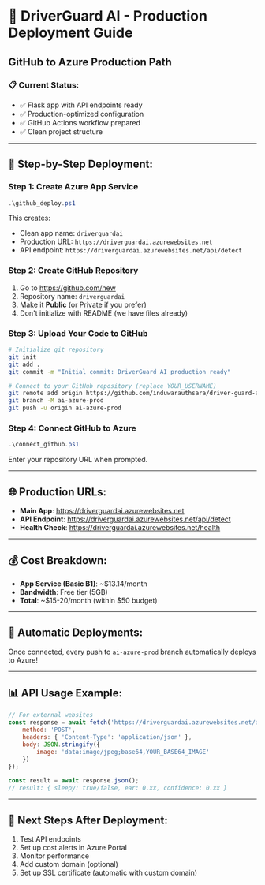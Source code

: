 # 🚀 DriverGuard AI - Production Deployment Guide

## GitHub to Azure Production Path

### 📋 **Current Status:**
- ✅ Flask app with API endpoints ready
- ✅ Production-optimized configuration
- ✅ GitHub Actions workflow prepared
- ✅ Clean project structure

---

## 🔧 **Step-by-Step Deployment:**

### **Step 1: Create Azure App Service**
```powershell
.\github_deploy.ps1
```
This creates:
- Clean app name: `driverguardai`
- Production URL: `https://driverguardai.azurewebsites.net`
- API endpoint: `https://driverguardai.azurewebsites.net/api/detect`

### **Step 2: Create GitHub Repository**
1. Go to https://github.com/new
2. Repository name: `driverguardai`
3. Make it **Public** (or Private if you prefer)
4. Don't initialize with README (we have files already)

### **Step 3: Upload Your Code to GitHub**
```bash
# Initialize git repository
git init
git add .
git commit -m "Initial commit: DriverGuard AI production ready"

# Connect to your GitHub repository (replace YOUR_USERNAME)
git remote add origin https://github.com/induwarauthsara/driver-guard-ai.git
git branch -M ai-azure-prod
git push -u origin ai-azure-prod
```

### **Step 4: Connect GitHub to Azure**
```powershell
.\connect_github.ps1
```
Enter your repository URL when prompted.

---

## 🌐 **Production URLs:**
- **Main App**: https://driverguardai.azurewebsites.net
- **API Endpoint**: https://driverguardai.azurewebsites.net/api/detect
- **Health Check**: https://driverguardai.azurewebsites.net/health

---

## 💰 **Cost Breakdown:**
- **App Service (Basic B1)**: ~$13.14/month
- **Bandwidth**: Free tier (5GB)
- **Total**: ~$15-20/month (within $50 budget)

---

## 🔄 **Automatic Deployments:**
Once connected, every push to `ai-azure-prod` branch automatically deploys to Azure!

---

## 📊 **API Usage Example:**
```javascript
// For external websites
const response = await fetch('https://driverguardai.azurewebsites.net/api/detect', {
    method: 'POST',
    headers: { 'Content-Type': 'application/json' },
    body: JSON.stringify({
        image: 'data:image/jpeg;base64,YOUR_BASE64_IMAGE'
    })
});

const result = await response.json();
// result: { sleepy: true/false, ear: 0.xx, confidence: 0.xx }
```

---

## 🎯 **Next Steps After Deployment:**
1. Test API endpoints
2. Set up cost alerts in Azure Portal
3. Monitor performance
4. Add custom domain (optional)
5. Set up SSL certificate (automatic with custom domain)
